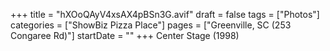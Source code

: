 +++
title = "hXOoQAyV4xsAX4pBSn3G.avif"
draft = false
tags = ["Photos"]
categories = ["ShowBiz Pizza Place"]
pages = ["Greenville, SC (253 Congaree Rd)"]
startDate = ""
+++
Center Stage (1998)
